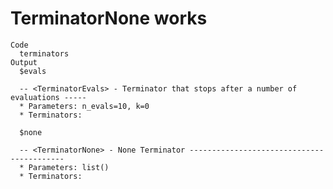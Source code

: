 # TerminatorNone works

    Code
      terminators
    Output
      $evals
      
      -- <TerminatorEvals> - Terminator that stops after a number of evaluations -----
      * Parameters: n_evals=10, k=0
      * Terminators:
      
      $none
      
      -- <TerminatorNone> - None Terminator ------------------------------------------
      * Parameters: list()
      * Terminators:
      

